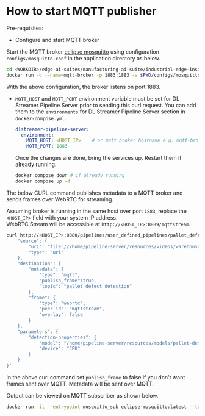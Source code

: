 # How to start MQTT publisher

Pre-requisites:
- Configure and start MQTT broker

Start the MQTT broker [eclipse mosquitto](https://mosquitto.org/) using configuration `configs/mosquitto.conf` in the application directory as below.

  ```sh
  cd <WORKDIR>/edge-ai-suites/manufacturing-ai-suite/industrial-edge-insights-vision/apps/pallet-defect-detection
  docker run -d --name=mqtt-broker -p 1883:1883 -v $PWD/configs/mosquitto.conf:/mosquitto/config/mosquitto.conf eclipse-mosquitto
  ```

With the above configuration, the broker listens on port 1883.

- `MQTT_HOST` and `MQTT_PORT` environment variable must be set for DL Streamer Pipeline Server prior to sending this curl request.
    You can add them to the `environments` for DL Streamer Pipeline Server section in `docker-compose.yml`.
    ```yaml
    dlstreamer-pipeline-server:
      environment:
        MQTT_HOST: <HOST_IP>    # or mqtt broker hostname e.g. mqtt-broker
        MQTT_PORT: 1883
    ```
    Once the changes are done, bring the services up. Restart them if already running.

    ```sh
    docker compose down # if already running
    docker compose up -d
    ```

The below CURL command publishes metadata to a MQTT broker and sends frames over WebRTC for streaming.

Assuming broker is running in the same host over port `1883`, replace the `<HOST_IP>` field with your system IP address.  
WebRTC Stream will be accessible at `http://<HOST_IP>:8889/mqttstream`.

```sh
curl http://<HOST_IP>:8080/pipelines/user_defined_pipelines/pallet_defect_detection_mqtt -X POST -H 'Content-Type: application/json' -d '{
    "source": {
        "uri": "file:///home/pipeline-server/resources/videos/warehouse.avi",
        "type": "uri"
    },
    "destination": {
        "metadata": {
            "type": "mqtt",
            "publish_frame":true,
            "topic": "pallet_defect_detection"
        },
        "frame": {
            "type": "webrtc",
            "peer-id": "mqttstream",
            "overlay": false
        }
    },
    "parameters": {
        "detection-properties": {
            "model": "/home/pipeline-server/resources/models/pallet-defect-detection/deployment/Detection/model/model.xml",
            "device": "CPU"
        }
    }
}'
```
In the above curl command set `publish_frame` to false if you don't want frames sent over MQTT. Metadata will be sent over MQTT.

Output can be viewed on MQTT subscriber as shown below.

```sh
docker run -it --entrypoint mosquitto_sub eclipse-mosquitto:latest --topic pallet_defect_detection -p 1883 -h <HOST_IP>
```